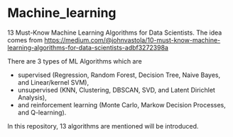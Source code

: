 # Machine_learning
13 Must-Know Machine Learning Algorithms for Data Scientists. The idea comes from https://medium.com/@johnvastola/10-must-know-machine-learning-algorithms-for-data-scientists-adbf3272398a

There are 3 types of ML Algorithms which are 
- supervised (Regression, Random Forest, Decision Tree, Naive Bayes, and Linear/kernel SVM), 
- unsupervised (KNN, Clustering, DBSCAN, SVD, and Latent Dirichlet Analysis), 
- and reinforcement learning (Monte Carlo, Markow Decision Processes, and Q-learning). 

In this repository, 13 algorithms are mentioned  will be introduced.
